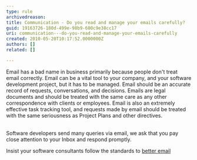 ```yaml
---
type: rule
archivedreason: 
title: Communication - Do you read and manage your emails carefully?
guid: 19163726-180d-499e-98b9-600c9e38cc17
uri: communication---do-you-read-and-manage-your-emails-carefully
created: 2010-05-20T10:17:52.0000000Z
authors: []
related: []

---
```



Email has a bad name in business primarily because people don't treat email correctly. Email can be a vital tool to your company, and your software development project, but it has to be managed. Email should be an accurate record of requests, conversations, and decisions. Emails are legal documents and should be treated with the same care as any other correspondence with clients or employees. Email is also an extremely effective task tracking tool, and requests made by email should be treated with the same seriousness as Project Plans and other directives. 
<br><excerpt class='endintro'></excerpt><br>
<p>Software developers send many queries via email, we ask that you pay close attention to your Inbox and respond promptly. </p>
<p>Insist your software consultants follow the standards to <a href="/rules-to-better-email">better email</a></p>


